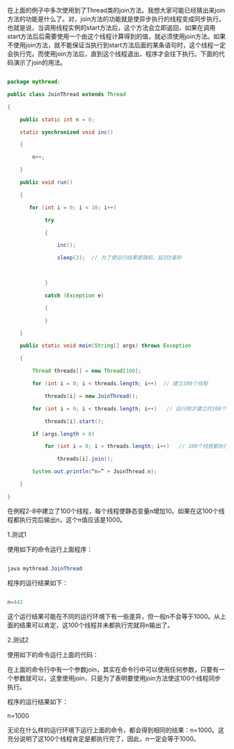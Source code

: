 在上面的例子中多次使用到了Thread类的join方法。我想大家可能已经猜出来join方法的功能是什么了。对，join方法的功能就是使异步执行的线程变成同步执行。也就是说，当调用线程实例的start方法后，这个方法会立即返回，如果在调用start方法后后需要使用一个由这个线程计算得到的值，就必须使用join方法。如果不使用join方法，就不能保证当执行到start方法后面的某条语句时，这个线程一定会执行完。而使用join方法后，直到这个线程退出，程序才会往下执行。下面的代码演示了join的用法。 
```java  
package mythread;  
public class JoinThread extends Thread  
{  
    public static int n = 0;  
    static synchronized void inc()  
    {  
        n++;  
    }  
    public void run()  
    {  
       for (int i = 0; i < 10; i++)  
            try 
            {  
                inc();  
                sleep(3);  // 为了使运行结果更随机，延迟3毫秒  
                  
            }  
            catch (Exception e)  
            {  
            }                                        
    }  
    public static void main(String[] args) throws Exception  
    {  
        Thread threads[] = new Thread[100];  
        for (int i = 0; i < threads.length; i++)  // 建立100个线程  
            threads[i] = new JoinThread();  
        for (int i = 0; i < threads.length; i++)   // 运行刚才建立的100个线程  
            threads[i].start();  
        if (args.length > 0)    
            for (int i = 0; i < threads.length; i++)   // 100个线程都执行完后继续  
                threads[i].join();  
        System.out.println(“n=” + JoinThread.n);  
    }  
} 
``` 
在例程2-8中建立了100个线程，每个线程使静态变量n增加10。如果在这100个线程都执行完后输出n，这个n值应该是1000。
1.测试1
使用如下的命令运行上面程序：
```java  
java mythread.JoinThread 
```
程序的运行结果如下：
```java  
n=442
```
这个运行结果可能在不同的运行环境下有一些差异，但一般n不会等于1000。从上面的结果可以肯定，这100个线程并未都执行完就将n输出了。
2.测试2
使用如下的命令运行上面的代码：
在上面的命令行中有一个参数join，其实在命令行中可以使用任何参数，只要有一个参数就可以，这里使用join，只是为了表明要使用join方法使这100个线程同步执行。
程序的运行结果如下：
n=1000
无论在什么样的运行环境下运行上面的命令，都会得到相同的结果：n=1000。这充分说明了这100个线程肯定是都执行完了，因此，n一定会等于1000。